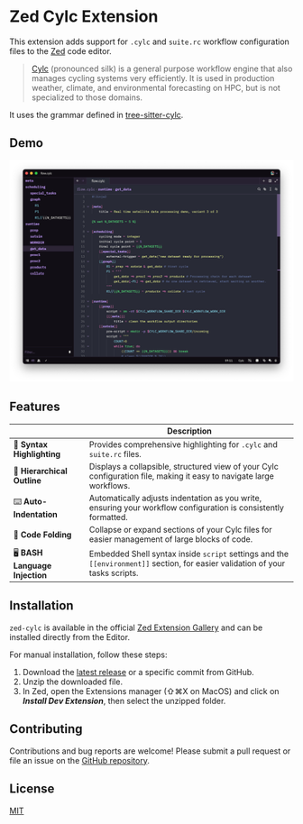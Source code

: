 # Zed Cylc Extension

This extension adds support for `.cylc` and `suite.rc` workflow configuration files to the [Zed](https://github.com/zed-industries/zed) code editor.

> [Cylc](https://github.com/cylc/cylc-flow) (pronounced silk) is a general purpose workflow engine that also manages cycling systems very efficiently. It is used in production weather, climate, and environmental forecasting on HPC, but is not specialized to those domains.

It uses the grammar defined in [tree-sitter-cylc](https://github.com/elliotfontaine/tree-sitter-cylc).

## Demo

<img width="770" alt="Screenshot of Cylc extension in Zed showing syntax highlighting and outline view" src="https://github.com/elliotfontaine/zed-cylc/blob/main/demo.png">

## Features

|                                | **Description**                                                                                                                |
| ------------------------------ | ------------------------------------------------------------------------------------------------------------------------------ |
| 🌈 **Syntax Highlighting**     | Provides comprehensive highlighting for `.cylc` and `suite.rc` files.                                                          |
| 📜 **Hierarchical Outline**    | Displays a collapsible, structured view of your Cylc configuration file, making it easy to navigate large workflows.           |
| ⌨️ **Auto-Indentation**        | Automatically adjusts indentation as you write, ensuring your workflow configuration is consistently formatted.                |
| 📂 **Code Folding**            | Collapse or expand sections of your Cylc files for easier management of large blocks of code.                                  |
| 🖥️ **BASH Language Injection** | Embedded Shell syntax inside `script` settings and the `[[environment]]` section, for easier validation of your tasks scripts. |

## Installation

`zed-cylc` is available in the official [Zed Extension Gallery](https://zed.dev/docs/extensions/installing-extensions) and can be installed directly from the Editor.

For manual installation, follow these steps:

1. Download the [latest release](https://github.com/elliotfontaine/tree-sitter-cylc/releases/) or a specific commit from GitHub.
2. Unzip the downloaded file.
3. In Zed, open the Extensions manager (⇧⌘X on MacOS) and click on **_Install Dev Extension_**, then select the unzipped folder.

## Contributing

Contributions and bug reports are welcome! Please submit a pull request or file an issue on the [GitHub repository](https://github.com/elliotfontaine/zed-cylc).

## License

[MIT](LICENSE)
